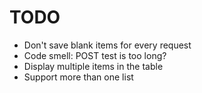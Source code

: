 # TODO

- Don't save blank items for every request
- Code smell: POST test is too long?
- Display multiple items in the table
- Support more than one list